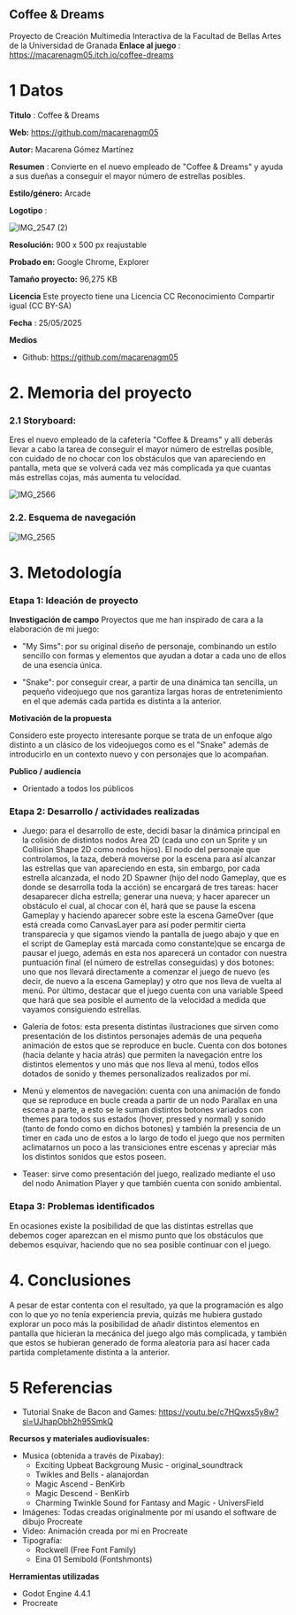 ## Coffee & Dreams

Proyecto de Creación Multimedia Interactiva de la  Facultad de Bellas Artes de la Universidad de Granada
**Enlace al juego** : https://macarenagm05.itch.io/coffee-dreams



# 1 Datos 



**Titulo** : Coffee & Dreams

**Web:**  https://github.com/macarenagm05

**Autor:**  Macarena Gómez Martínez

**Resumen** : Convierte en el nuevo empleado de "Coffee &  Dreams" y ayuda a sus dueñas a conseguir el mayor número de estrellas posibles.

**Estilo/género:**  Arcade

**Logotipo** : 

![IMG_2547 (2)](https://github.com/user-attachments/assets/60a0eb7f-c4b0-41fd-ac06-f42b9af2296d)



**Resolución:** 900 x 500 px reajustable

**Probado en:**  Google Chrome, Explorer

**Tamaño proyecto:** 96,275 KB

**Licencia** Este proyecto tiene una Licencia CC Reconocimiento Compartir igual (CC BY-SA)

**Fecha** : 25/05/2025

**Medios** 

- Github:  https://github.com/macarenagm05





# 2. Memoria del proyecto 

### 2.1 Storyboard: 

Eres el nuevo empleado de la cafetería "Coffee & Dreams" y allí deberás llevar a cabo la tarea de conseguir el mayor número de estrellas posible, con cuidado de no chocar con los obstáculos que van apareciendo en pantalla, meta que se volverá cada vez más complicada ya que cuantas más estrellas cojas, más aumenta tu velocidad.

![IMG_2566](https://github.com/user-attachments/assets/621a0ed5-c9a6-467b-9554-ad01fae8fb3b)




### 2.2. Esquema de navegación 

![IMG_2565](https://github.com/user-attachments/assets/bf9be4e2-d104-4c0b-87b2-393a557a5c7c)











# 3. Metodología





### Etapa 1: Ideación de proyecto

**Investigación de campo** 
Proyectos que me han inspirado de cara a la elaboración de mi juego:
- "My Sims": por su original diseño de personaje, combinando un estilo sencillo con formas y elementos que ayudan a dotar a cada uno de ellos de una esencia única.

-  "Snake": por conseguir crear, a partir de una dinámica tan sencilla, un pequeño videojuego que nos garantiza largas horas de entretenimiento en el que además cada partida es distinta a la anterior.


**Motivación de la propuesta** 

Considero este proyecto interesante porque se trata de un enfoque algo distinto a un clásico de los videojuegos como es el "Snake" además de introducirlo en un contexto nuevo y con personajes que lo acompañan.



**Publico / audiencia**

- Orientado a todos los públicos





### Etapa 2: Desarrollo / actividades realizadas

- Juego: para el desarrollo de este, decidí basar la dinámica principal en la colisión de distintos nodos Area 2D (cada uno con un Sprite y un Collision Shape 2D como nodos hijos). El nodo del personaje que controlamos, la taza, deberá moverse por la escena para así alcanzar las estrellas que van apareciendo en esta, sin embargo, por cada estrella alcanzada, el nodo 2D Spawner (hijo del nodo Gameplay, que es donde se desarrolla toda la acción)  se encargará de tres tareas: hacer desaparecer dicha estrella; generar una nueva; y hacer aparecer un obstáculo el cual, al chocar con él, hará que se pause la escena Gameplay y haciendo aparecer sobre este la escena GameOver (que está creada como CanvasLayer para así poder permitir cierta transparecia y que sigamos viendo la pantalla de juego abajo y que en el script de Gameplay está marcada como constante)que se encarga de pausar el juego, además en esta nos aparecerá un contador con nuestra puntuación final (el número de estrellas conseguidas) y dos botones: uno que nos llevará directamente a comenzar el juego de nuevo (es decir, de nuevo a la escena Gameplay) y otro que nos lleva de vuelta al menú. Por último, destacar que el juego cuenta con una variable Speed que hará que sea posible el aumento de la velocidad a medida que vayamos consiguiendo estrellas.

- Galería de fotos: esta presenta distintas ilustraciones que sirven como presentación de los distintos personajes además de una pequeña animación de estos que se reproduce en bucle. Cuenta con dos botones (hacia delante y hacia atrás) que permiten la navegación entre los distintos elementos y uno más que nos lleva al menú, todos ellos dotados de sonido y themes personalizados realizados por mí.

- Menú y elementos de navegación: cuenta con una animación de fondo que se reproduce en bucle creada a partir de un nodo Parallax en una escena a parte, a esto se le suman distintos botones variados con themes para todos sus estados (hover, pressed y normal) y sonido (tanto de fondo como en dichos botones) y también la presencia de un timer en cada uno de estos a lo largo de todo el juego que nos permiten aclimatarnos un poco a las transiciones entre escenas y apreciar más los distintos sonidos que estos poseen.

- Teaser: sirve como presentación del juego, realizado mediante el uso del nodo Animation Player y que también cuenta con sonido ambiental.

### Etapa 3: Problemas identificados

En ocasiones existe la posibilidad de que las distintas estrellas que debemos coger aparezcan en el mismo punto que los obstáculos que debemos esquivar, haciendo que no sea posible continuar con el juego.



# 4. Conclusiones 

A pesar de estar contenta con el resultado, ya que la programación es algo con lo que yo no tenía experiencia previa, quizás me hubiera gustado explorar un poco más la posibilidad de añadir distintos elementos en pantalla que hicieran la mecánica del juego algo más complicada, y también que estos se hubieran generado de forma aleatoria para así hacer cada partida completamente distinta a la anterior.


# 5 Referencias 

* Tutorial Snake de Bacon and Games: https://youtu.be/c7HQwxs5y8w?si=UJhapObh2h95SmkQ
	

**Recursos y materiales audiovisuales:**

* Musica (obtenida a través de Pixabay):  
	* Exciting Upbeat Backgroung Music - original_soundtrack
	* Twikles and Bells - alanajordan
	* Magic Ascend - BenKirb
	* Magic Descend - BenKirb
	* Charming Twinkle Sound for Fantasy and Magic - UniversField
* Imágenes:  Todas creadas originalmente por mí usando el software de dibujo Procreate
* Video: Animación creada por mí en Procreate
* Tipografía: 
	*	Rockwell (Free Font Family)
	*	Eina 01 Semibold  (Fontshmonts)

**Herramientas utilizadas**

- Godot Engine 4.4.1
- Procreate



